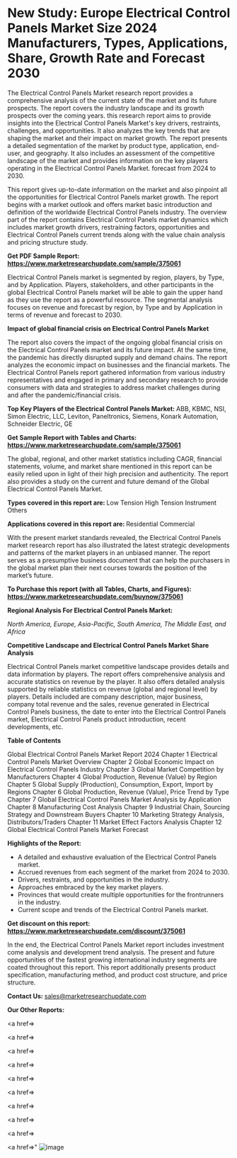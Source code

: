 # New Study: Europe Electrical Control Panels Market Size 2024 Manufacturers, Types, Applications, Share, Growth Rate and Forecast 2030

The Electrical Control Panels Market research report provides a comprehensive analysis of the current state of the market and its future prospects. The report covers the industry landscape and its growth prospects over the coming years. this research report aims to provide insights into the Electrical Control Panels Market's key drivers, restraints, challenges, and opportunities. It also analyzes the key trends that are shaping the market and their impact on market growth. The report presents a detailed segmentation of the market by product type, application, end-user, and geography. It also includes an assessment of the competitive landscape of the market and provides information on the key players operating in the Electrical Control Panels Market. forecast from 2024 to 2030.

This report gives up-to-date information on the market and also pinpoint all the opportunities for Electrical Control Panels market growth. The report begins with a market outlook and offers market basic introduction and definition of the worldwide Electrical Control Panels industry. The overview part of the report contains Electrical Control Panels market dynamics which includes market growth drivers, restraining factors, opportunities and Electrical Control Panels current trends along with the value chain analysis and pricing structure study.

<strong><b>Get PDF Sample Report: <a href=https://www.marketresearchupdate.com/sample/375061>https://www.marketresearchupdate.com/sample/375061</a></b></strong>

Electrical Control Panels market is segmented by region, players, by Type, and by Application. Players, stakeholders, and other participants in the global Electrical Control Panels market will be able to gain the upper hand as they use the report as a powerful resource. The segmental analysis focuses on revenue and forecast by region, by Type and by Application in terms of revenue and forecast to 2030.

<strong><b>Impact of global financial crisis on Electrical Control Panels Market</b></strong>

The report also covers the impact of the ongoing global financial crisis on the Electrical Control Panels market and its future impact. At the same time, the pandemic has directly disrupted supply and demand chains. The report analyzes the economic impact on businesses and the financial markets. The Electrical Control Panels report gathered information from various industry representatives and engaged in primary and secondary research to provide consumers with data and strategies to address market challenges during and after the pandemic/financial crisis.

<strong><b>Top Key Players of the Electrical Control Panels Market:
</b></strong>ABB, KBMC, NSI, Simon Electric, LLC, Leviton, Paneltronics, Siemens, Konark Automation, Schneider Electric, GE<strong><b>
</b></strong>

<strong><b>Get Sample Report with Tables and Charts: <a href=https://www.marketresearchupdate.com/sample/375061>https://www.marketresearchupdate.com/sample/375061</a></b></strong>

The global, regional, and other market statistics including CAGR, financial statements, volume, and market share mentioned in this report can be easily relied upon in light of their high precision and authenticity. The report also provides a study on the current and future demand of the Global Electrical Control Panels Market.

<strong><b>Types covered in this report are:
</b></strong>Low Tension
High Tension
Instrument
Others<strong><b>
</b></strong>

<strong><b>Applications covered in this report are:
</b></strong>Residential
Commercial<strong><b>
</b></strong>

With the present market standards revealed, the Electrical Control Panels market research report has also illustrated the latest strategic developments and patterns of the market players in an unbiased manner. The report serves as a presumptive business document that can help the purchasers in the global market plan their next courses towards the position of the market’s future.

<strong><b>To Purchase this report (with all Tables, Charts, and Figures): <a href=https://www.marketresearchupdate.com/buynow/375061>https://www.marketresearchupdate.com/buynow/375061</a></b></strong>

<strong><b>Regional Analysis For Electrical Control Panels Market:</b></strong>

<em><i>North America, Europe, Asia-Pacific, South America, The Middle East, and Africa</i></em>

<strong><b>Competitive Landscape and Electrical Control Panels Market Share Analysis</b></strong>

Electrical Control Panels market competitive landscape provides details and data information by players. The report offers comprehensive analysis and accurate statistics on revenue by the player. It also offers detailed analysis supported by reliable statistics on revenue (global and regional level) by players. Details included are company description, major business, company total revenue and the sales, revenue generated in Electrical Control Panels business, the date to enter into the Electrical Control Panels market, Electrical Control Panels product introduction, recent developments, etc.

<strong><b>Table of Contents</b></strong>

Global Electrical Control Panels Market Report 2024
Chapter 1 Electrical Control Panels Market Overview
Chapter 2 Global Economic Impact on Electrical Control Panels Industry
Chapter 3 Global Market Competition by Manufacturers
Chapter 4 Global Production, Revenue (Value) by Region
Chapter 5 Global Supply (Production), Consumption, Export, Import by Regions
Chapter 6 Global Production, Revenue (Value), Price Trend by Type
Chapter 7 Global Electrical Control Panels Market Analysis by Application
Chapter 8 Manufacturing Cost Analysis
Chapter 9 Industrial Chain, Sourcing Strategy and Downstream Buyers
Chapter 10 Marketing Strategy Analysis, Distributors/Traders
Chapter 11 Market Effect Factors Analysis
Chapter 12 Global Electrical Control Panels Market Forecast

<strong><b>Highlights of the Report:</b></strong>

- A detailed and exhaustive evaluation of the Electrical Control Panels market.
- Accrued revenues from each segment of the market from 2024 to 2030.
- Drivers, restraints, and opportunities in the industry.
- Approaches embraced by the key market players.
- Provinces that would create multiple opportunities for the frontrunners in the industry.
- Current scope and trends of the Electrical Control Panels market.

<strong><b>Get discount on this report: <a href=https://www.marketresearchupdate.com/discount/375061>https://www.marketresearchupdate.com/discount/375061</a></b></strong>

In the end, the Electrical Control Panels Market report includes investment come analysis and development trend analysis. The present and future opportunities of the fastest growing international industry segments are coated throughout this report. This report additionally presents product specification, manufacturing method, and product cost structure, and price structure.

<strong><b>Contact Us:
</b></strong>sales@marketresearchupdate.com

<strong>Our Other Reports:</strong>

<a href=></a>

<a href=></a>

<a href=></a>

<a href=></a>

<a href=></a>

<a href=></a>

<a href=></a>

<a href=></a>

<a href=></a>

<a href=></a>"
![image](https://github.com/Gayatrikarjule/Market-Analysis-360/assets/97346546/6be50b91-9ce2-4913-a6de-6a4a37304c63)
